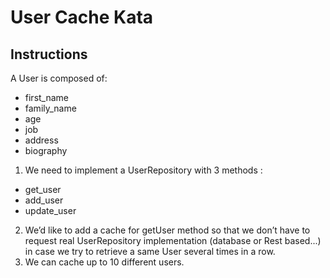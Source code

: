 # User Cache Kata

## Instructions
A User is composed of:
- first_name
- family_name
- age
- job
- address
- biography

1. We need to implement a UserRepository with 3 methods :
- get_user
- add_user
- update_user
2. We’d like to add a cache for getUser method so that we don’t have to request real
UserRepository implementation (database or Rest based...) in case we try to retrieve
a same User several times in a row.
3. We can cache up to 10 different users.
